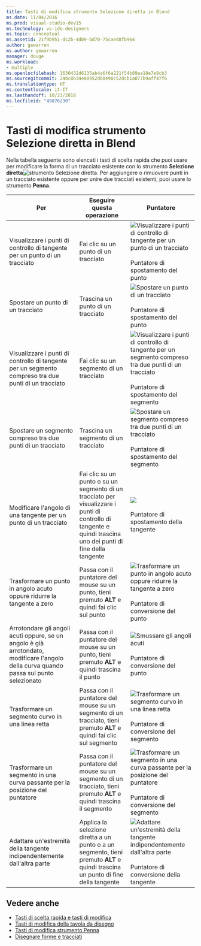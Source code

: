 ```yaml
---
title: Tasti di modifica strumento Selezione diretta in Blend
ms.date: 11/04/2016
ms.prod: visual-studio-dev15
ms.technology: vs-ide-designers
ms.topic: conceptual
ms.assetid: 21f9b951-dc2b-4d09-bd70-75caed8fb964
author: gewarren
ms.author: gewarren
manager: douge
ms.workload:
- multiple
ms.openlocfilehash: 1630432d6135ab4a6f6a221f54b89aa18e7e8cb3
ms.sourcegitcommit: 240c8b34e80952d00e90c52dcb1a077b9aff47f6
ms.translationtype: HT
ms.contentlocale: it-IT
ms.lasthandoff: 10/23/2018
ms.locfileid: "49876230"
---
```

# <a name="direct-selection-tool-modifier-keys-in-blend"></a>Tasti di modifica strumento Selezione diretta in Blend
Nella tabella seguente sono elencati i tasti di scelta rapida che puoi usare per modificare la forma di un tracciato esistente con lo strumento **Selezione diretta**![strumento Selezione diretta](../designers/media/6dd6571f-c116-451d-8dd2-1f88b8406362.png). Per aggiungere o rimuovere punti in un tracciato esistente oppure per unire due tracciati esistenti, puoi usare lo strumento **Penna**.

|Per|Eseguire questa operazione|Puntatore|
| - |-------------|-------------|
|Visualizzare i punti di controllo di tangente per un punto di un tracciato|Fai clic su un punto di un tracciato|![Visualizzare i punti di controllo di tangente per un punto di un tracciato](../designers/media/cfcc5f41-a666-4524-a958-50b9051130ca.png)<br /><br /> Puntatore di spostamento del punto|
|Spostare un punto di un tracciato|Trascina un punto di un tracciato|![Spostare un punto di un tracciato](../designers/media/cfcc5f41-a666-4524-a958-50b9051130ca.png)<br /><br /> Puntatore di spostamento del punto|
|Visualizzare i punti di controllo di tangente per un segmento compreso tra due punti di un tracciato|Fai clic su un segmento di un tracciato|![Visualizzare i punti di controllo di tangente per un segmento compreso tra due punti di un tracciato](../designers/media/2ace930f-98fa-410b-92cf-7a4b88503ee7.png)<br /><br /> Puntatore di spostamento del segmento|
|Spostare un segmento compreso tra due punti di un tracciato|Trascina un segmento di un tracciato|![Spostare un segmento compreso tra due punti di un tracciato](../designers/media/2ace930f-98fa-410b-92cf-7a4b88503ee7.png)<br /><br /> Puntatore di spostamento del segmento|
|Modificare l'angolo di una tangente per un punto di un tracciato|Fai clic su un punto o su un segmento di un tracciato per visualizzare i punti di controllo di tangente e quindi trascina uno dei punti di fine della tangente|![](../designers/media/beb1a907-1e50-450c-aab3-4d7026f5e426.png)<br /><br /> Puntatore di spostamento della tangente|
|Trasformare un punto in angolo acuto oppure ridurre la tangente a zero|Passa con il puntatore del mouse su un punto, tieni premuto **ALT** e quindi fai clic sul punto|![Trasformare un punto in angolo acuto oppure ridurre la tangente a zero](../designers/media/21197b10-aba4-4a9d-8145-647d0ba8e518.png)<br /><br /> Puntatore di conversione del punto|
|Arrotondare gli angoli acuti oppure, se un angolo è già arrotondato, modificare l'angolo della curva quando passa sul punto selezionato|Passa con il puntatore del mouse su un punto, tieni premuto **ALT** e quindi trascina il punto|![Smussare gli angoli acuti](../designers/media/21197b10-aba4-4a9d-8145-647d0ba8e518.png)<br /><br /> Puntatore di conversione del punto|
|Trasformare un segmento curvo in una linea retta|Passa con il puntatore del mouse su un segmento di un tracciato, tieni premuto **ALT** e quindi fai clic sul segmento|![Trasformare un segmento curvo in una linea retta](../designers/media/975a855a-8536-441f-97ed-2f1496e416bf.png)<br /><br /> Puntatore di conversione del segmento|
|Trasformare un segmento in una curva passante per la posizione del puntatore|Passa con il puntatore del mouse su un segmento di un tracciato, tieni premuto **ALT** e quindi trascina il segmento|![Trasformare un segmento in una curva passante per la posizione del puntatore](../designers/media/975a855a-8536-441f-97ed-2f1496e416bf.png)<br /><br /> Puntatore di conversione del segmento|
|Adattare un'estremità della tangente indipendentemente dall'altra parte|Applica la selezione diretta a un punto o a un segmento, tieni premuto **ALT** e quindi trascina un punto di fine della tangente|![Adattare un'estremità della tangente indipendentemente dall'altra parte](../designers/media/923951da-4081-4f8b-bebc-0f1f64d87504.png)<br /><br /> Puntatore di conversione della tangente|

## <a name="see-also"></a>Vedere anche

- [Tasti di scelta rapida e tasti di modifica](../designers/keyboard-shortcuts-and-modifier-keys-in-blend.md)
- [Tasti di modifica della tavola da disegno](../designers/artboard-modifier-keys-in-blend.md)
- [Tasti di modifica strumento Penna](../designers/pen-tool-modifier-keys-in-blend.md)
- [Disegnare forme e tracciati](../designers/draw-shapes-and-paths.md)